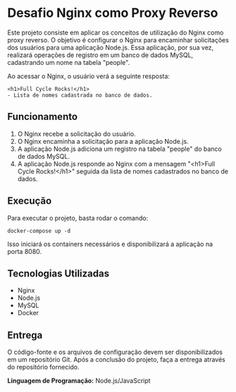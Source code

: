 # Desafio Nginx como Proxy Reverso

Este projeto consiste em aplicar os conceitos de utilização do Nginx como proxy reverso. O objetivo é configurar o Nginx para encaminhar solicitações dos usuários para uma aplicação Node.js. Essa aplicação, por sua vez, realizará operações de registro em um banco de dados MySQL, cadastrando um nome na tabela "people".

Ao acessar o Nginx, o usuário verá a seguinte resposta:

```
<h1>Full Cycle Rocks!</h1>
- Lista de nomes cadastrada no banco de dados.
```

## Funcionamento

1. O Nginx recebe a solicitação do usuário.
2. O Nginx encaminha a solicitação para a aplicação Node.js.
3. A aplicação Node.js adiciona um registro na tabela "people" do banco de dados MySQL.
4. A aplicação Node.js responde ao Nginx com a mensagem "\<h1>Full Cycle Rocks!\</h1>" seguida da lista de nomes cadastrados no banco de dados.

## Execução

Para executar o projeto, basta rodar o comando:

```
docker-compose up -d
```

Isso iniciará os containers necessários e disponibilizará a aplicação na porta 8080.

## Tecnologias Utilizadas

- Nginx
- Node.js
- MySQL
- Docker

## Entrega

O código-fonte e os arquivos de configuração devem ser disponibilizados em um repositório Git. Após a conclusão do projeto, faça a entrega através do repositório fornecido.

**Linguagem de Programação:** Node.js/JavaScript